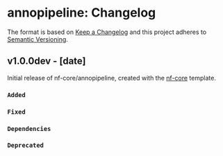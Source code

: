 # annopipeline: Changelog

The format is based on [Keep a Changelog](https://keepachangelog.com/en/1.0.0/)
and this project adheres to [Semantic Versioning](https://semver.org/spec/v2.0.0.html).

## v1.0.0dev - [date]

Initial release of nf-core/annopipeline, created with the [nf-core](https://nf-co.re/) template.

### `Added`

### `Fixed`

### `Dependencies`

### `Deprecated`
